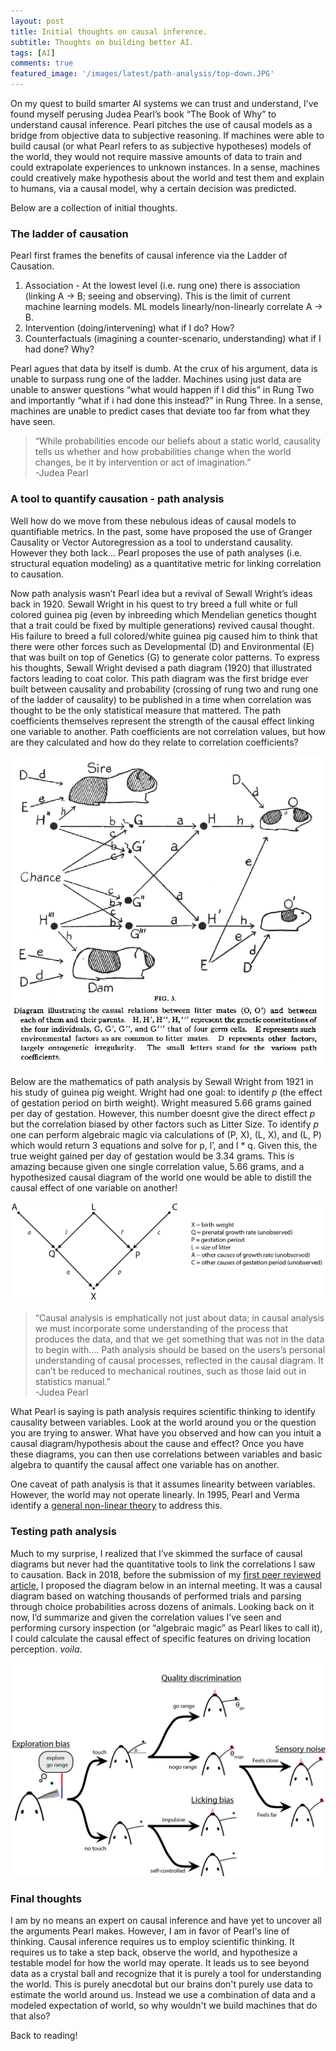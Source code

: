 ```yaml
---
layout: post
title: Initial thoughts on causal inference.
subtitle: Thoughts on building better AI. 
tags: [AI]
comments: true
featured_image: '/images/latest/path-analysis/top-down.JPG'
---
```


On my quest to build smarter AI systems we can trust and understand, I’ve found myself perusing Judea Pearl’s book “The Book of Why” to understand causal inference. Pearl pitches the use of causal models as a bridge from objective data to subjective reasoning. If machines were able to build causal (or what Pearl refers to as subjective hypotheses) models of the world, they would not require massive amounts of data to train and could extrapolate experiences to unknown instances. In a sense, machines could creatively make hypothesis about the world and test them and explain to humans, via a causal model, why a certain decision was predicted. 

Below are a collection of initial thoughts. 

### The ladder of causation 

Pearl first frames the benefits of causal inference via the Ladder of Causation. 

1. Association - At the lowest level (i.e. rung one) there is association (linking A -> B; seeing and observing). This is the limit of current machine learning models. ML models linearly/non-linearly correlate A -> B. 
2. Intervention (doing/intervening) what if I do? How? 
3. Counterfactuals (imagining a counter-scenario, understanding) what if I had done? Why? 

Pearl agues that data by itself is dumb. At the crux of his argument, data is unable to surpass rung one of the ladder. Machines using just data are unable to answer questions “what would happen if I did this” in Rung Two and importantly “what if i had done this instead?” in Rung Three. In a sense, machines are unable to predict cases that deviate too far from what they have seen. 

> “While probabilities encode our beliefs about a static world, causality tells us whether and how probabilities change when the world changes, be it by intervention or act of imagination.”  
-Judea Pearl

### A tool to quantify causation - path analysis

Well how do we move from these nebulous ideas of causal models to quantifiable metrics. In the past, some have proposed the use of Granger Causality or Vector Autoregression as a tool to understand causality. However they both lack… Pearl proposes the use of path analyses (i.e. structural equation modeling) as a quantitative metric for linking correlation to causation. 

Now path analysis wasn’t Pearl idea but a revival of Sewall Wright’s ideas back in 1920. Sewall Wright in his quest to try breed a full white or full colored guinea pig (even by inbreeding which Mendelian genetics thought that a trait could be fixed by multiple generations) revived causal thought. His failure to breed a full colored/white guinea pig caused him to think that there were other forces such as Developmental (D) and Environmental (E) that was built on top of Genetics (G) to generate color patterns. To express his thoughts, Sewall Wright devised a path diagram (1920) that illustrated factors leading to coat color. This path diagram was the first bridge ever built between causality and probability (crossing of rung two and rung one of the ladder of causality) to be published in a time when correlation was thought to be the only statistical measure that mattered. The path coefficients themselves represent the strength of the causal effect linking one variable to another. Path coefficients are not correlation values, but how are they calculated and how do they relate to correlation coefficients?

![](/images/latest/path-analysis/guinea-pig-path-analysis.png)

Below are the mathematics of path analysis by Sewall Wright from 1921 in his study of guinea pig weight. Wright had one goal: to identify *p* (the effect of gestation period on birth weight). Wright measured 5.66 grams gained per day of gestation. However, this number doesnt give the direct effect *p* but the correlation biased by other factors such as Litter Size. To identify *p* one can perform algebraic magic via calculations of (P, X), (L, X), and (L, P) which would return 3 equations and solve for p, l’, and l * q. Given this, the true weight gained per day of gestation would be 3.34 grams. This is amazing because given one single correlation value, 5.66 grams, and a hypothesized causal diagram of the world one would be able to distill the causal effect of one variable on another! 

![](/images/latest/path-analysis/judea-pearl-path.png)

> “Causal analysis is emphatically not just about data; in causal analysis we must incorporate some understanding of the process that produces the data, and that we get something that was not in the data to begin with…. Path analysis should be based on the users’s personal understanding of causal processes, reflected in the causal diagram. It can’t be reduced to mechanical routines, such as those laid out in statistics manual.”  
-Judea Pearl 

 What Pearl is saying is path analysis requires scientific thinking to identify causality between variables. Look at the world around you or the question you are trying to answer. What have you observed and how can you intuit a causal diagram/hypothesis about the cause and effect? Once you have these diagrams, you can then use correlations between variables and basic algebra to quantify the causal affect one variable has on another. 

One caveat of path analysis is that it assumes linearity between variables. However, the world may not operate linearly. In 1995, Pearl and Verma identify a [general non-linear theory](https://www.sciencedirect.com/science/article/pii/S0049237X06800741) to address this. 

### Testing path analysis

Much to my surprise, I realized that I’ve skimmed the surface of causal diagrams but never had the quantitative tools to link the correlations I saw to causation. Back in 2018, before the submission of my [first peer reviewed article](http://jacheung.com/images/localization-behavior.pdf), I proposed the diagram below in an internal meeting. It was a causal diagram based on watching thousands of performed trials and parsing through choice probabilities across dozens of animals. Looking back on it now, I’d summarize and given the correlation values I’ve seen and performing cursory inspection (or  “algebraic magic” as Pearl likes to call it), I could calculate the causal effect of specific features on driving location perception. *voila*.

![](/images/latest/path-analysis/FigCartoonSummary_V2.png)

### Final thoughts

I am by no means an expert on causal inference and have yet to uncover all the arguments Pearl makes. However, I am in favor of Pearl's line of thinking. Causal inference requires us to employ scientific thinking. It requires us to take a step back, observe the world, and hypothesize a testable model for how the world may operate. It leads us to see beyond data as a crystal ball and recognize that it is purely a tool for understanding the world. This is purely anecdotal but our brains don't purely use data to estimate the world around us. Instead we use a combination of data and a modeled expectation of world, so why wouldn't we build machines that do that also? 

Back to reading!
